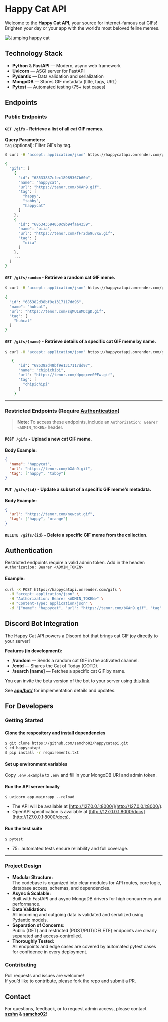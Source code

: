 # Happy Cat API

Welcome to the **Happy Cat API**, your source for internet-famous cat GIFs! Brighten your day or your app with the world’s most beloved feline memes.

![Jumping happy cat](https://tenor.com/bXAn9.gif)

## Technology Stack

- **Python** & **FastAPI** — Modern, async web framework
- **Uvicorn** — ASGI server for FastAPI
- **Pydantic** — Data validation and serialization
- **MongoDB** — Stores GIF metadata (title, tags, URL)
- **Pytest** — Automated testing (75+ test cases)

## Endpoints

### Public Endpoints

#### `GET /gifs` - Retrieve a list of all cat GIF memes.

**Query Parameters:**\
`tag` (optional): Filter GIFs by tag.

```bash
$ curl -H "accept: application/json" https://happycatapi.onrender.com/gifs/

{
  "gifs": [
    {
      "id": "68533837cfec18989367b60b",
      "name": "happycat",
      "url": "https://tenor.com/bXAn9.gif",
      "tag": [
        "happy",
        "tabby",
        "happycat"
      ]
    },
    {
      "id": "685343594050c9b94faa4359",
      "name": "oiia",
      "url": "https://tenor.com/fFr2do9u7Kw.gif",
      "tag": [
        "oiia"
      ]
    },
    ...
  ]
}
```

#### `GET /gifs/random` - Retrieve a random cat GIF meme.

```bash
$ curl -H "accept: application/json" https://happycatapi.onrender.com/gifs/random

{
  "id": "685382d38bf9e1317117dd96",
  "name": "huhcat",
  "url": "https://tenor.com/sqMU1WMDcgD.gif",
  "tag": [
    "huhcat"
  ]
}
```

#### `GET /gifs/{name}` - Retrieve details of a specific cat GIF meme by name.

```bash
$ curl -H "accept: application/json" https://happycatapi.onrender.com/gifs/chipichipi

   {
      "id": "685382d48bf9e1317117dd97",
      "name": "chipichipi",
      "url": "https://tenor.com/dpqqxee0PFw.gif",
      "tag": [
        "chipichipi"
      ]
    }
```

---

### Restricted Endpoints (Require [Authentication](#Authentication))

> **Note:** To access these endpoints, include an `Authorization: Bearer <ADMIN_TOKEN>` header.

#### `POST /gifs` - Upload a new cat GIF meme.

**Body Example:**

```json
{
  "name": "happycat",
  "url": "https://tenor.com/bXAn9.gif",
  "tag": ["happy", "tabby"]
}
```

#### `PUT /gifs/{id}` - Update a subset of a specific GIF meme's metadata.

**Body Example:**

```json
{
  "url": "https://tenor.com/newcat.gif",
  "tag": ["happy", "orange"]
}
```

#### `DELETE /gifs/{id}` - Delete a specific GIF meme from the collection.

## Authentication

Restricted endpoints require a valid admin token. Add in the header: `Authorization: Bearer <ADMIN_TOKEN>`

#### Example:

```bash
curl -X POST https://happycatapi.onrender.com/gifs \
  -H "accept: application/json" \
  -H "Authorization: Bearer <ADMIN_TOKEN>" \
  -H "Content-Type: application/json" \
  -d '{"name": "happycat", "url": "https://tenor.com/bXAn9.gif", "tag": ["happy"]}'
```

## Discord Bot Integration

The Happy Cat API powers a Discord bot that brings cat GIF joy directly to your server!

**Features (in development):**

- **/random** — Sends a random cat GIF in the activated channel.
- **/cotd** — Shares the Cat of Today (COTD).
- **/search [name]** — Fetches a specific cat GIF by name.

You can invite the beta version of the bot to your server using [this link](https://discord.com/oauth2/authorize?client_id=1380723035082063923&permissions=2048&integration_type=0&scope=bot).

See [**app/bot/**](/tree/main/app/bot) for implementation details and updates.

## For Developers

### Getting Started

#### Clone the respository and install dependencies

```bash
$ git clone https://github.com/samcho02/happycatapi.git
$ cd happycatapi
$ pip install -r requirements.txt
```

#### Set up environment variables

Copy `.env.example` to `.env` and fill in your MongoDB URI and admin token.

#### Run the API server locally

`$ uvicorn app.main:app --reload`

- The API will be available at [http://127.0.0.1:8000/](http://127.0.0.1:8000/).
- OpenAPI specification is available at [http://127.0.0.1:8000/docs](http://127.0.0.1:8000/docs).

#### Run the test suite

`$ pytest`

- 75+ automated tests ensure reliability and full coverage.

---

### Project Design

- **Modular Structure:**  
  The codebase is organized into clear modules for API routes, core logic, database access, schemas, and dependencies.
- **Async & Scalable:**  
  Built with FastAPI and async MongoDB drivers for high concurrency and performance.
- **Data Validation:**  
  All incoming and outgoing data is validated and serialized using Pydantic models.
- **Separation of Concerns:**  
  Public (GET) and restricted (POST/PUT/DELETE) endpoints are clearly separated and access-controlled.
- **Thoroughly Tested:**  
  All endpoints and edge cases are covered by automated pytest cases for confidence in every deployment.

### Contributing

Pull requests and issues are welcome!  
If you’d like to contribute, please fork the repo and submit a PR.

## Contact

For questions, feedback, or to request admin access, please contact  
[**szshn**](https://github.com/szshn) & [**samcho02**](https://github.com/samcho02)!
